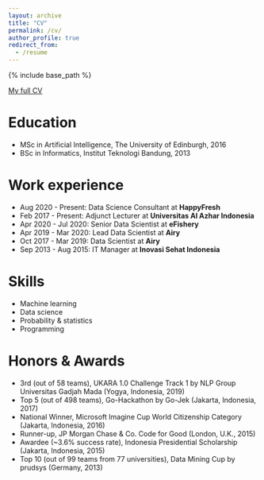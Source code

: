 ```yaml
---
layout: archive
title: "CV"
permalink: /cv/
author_profile: true
redirect_from:
  - /resume
---
```


{% include base_path %}

[My full CV](/files/Resume.pdf)

Education
======
* MSc in Artificial Intelligence, The University of Edinburgh, 2016
* BSc in Informatics, Institut Teknologi Bandung, 2013

Work experience
======
* Aug 2020 - Present: Data Science Consultant at **HappyFresh**
* Feb 2017 - Present: Adjunct Lecturer at **Universitas Al Azhar Indonesia**
* Apr 2020 - Jul 2020: Senior Data Scientist at **eFishery**
* Apr 2019 - Mar 2020: Lead Data Scientist at **Airy**
* Oct 2017 - Mar 2019: Data Scientist at **Airy**
* Sep 2013 - Aug 2015: IT Manager at **Inovasi Sehat Indonesia**
  
Skills
======
* Machine learning
* Data science
* Probability & statistics
* Programming

Honors & Awards
======
* 3rd (out of 58 teams), UKARA 1.0 Challenge Track 1 by NLP Group Universitas Gadjah Mada (Yogya, Indonesia, 2019)
* Top 5 (out of 498 teams), Go-Hackathon by Go-Jek (Jakarta, Indonesia, 2017)
* National Winner, Microsoft Imagine Cup World Citizenship Category (Jakarta, Indonesia, 2016)
* Runner-up, JP Morgan Chase & Co. Code for Good (London, U.K., 2015)
* Awardee (~3.6% success rate), Indonesia Presidential Scholarship (Jakarta, Indonesia, 2015)
* Top 10 (out of 99 teams from 77 universities), Data Mining Cup by prudsys (Germany, 2013)